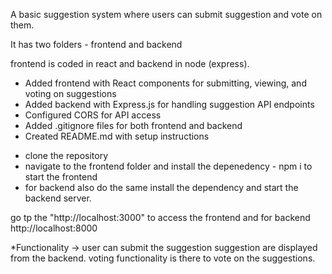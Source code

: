 A basic suggestion system where users can submit suggestion and vote on them.

It has two folders - frontend and backend

frontend is coded in react and backend in node (express).



* Added frontend with React components for submitting, viewing, and voting on suggestions
* Added backend with Express.js for handling suggestion API endpoints
* Configured CORS for API access
* Added .gitignore files for both frontend and backend
* Created README.md with setup instructions

- clone the repository
- navigate to the frontend folder and install the depenedency - npm i to start the frontend 
- for backend also do the same install the dependency and start the backend server. 

go tp the "http://localhost:3000" to access the frontend
and for backend http://localhost:8000

*Functionality ->
user can submit the suggestion 
suggestion are displayed from the backend.
voting functionality is there to vote on the suggestions.

